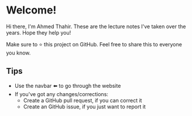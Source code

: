 # Welcome!

Hi there, I'm Ahmed Thahir. These are the lecture notes I've taken over the years. Hope they help you!

Make sure to ⭐ this project on GitHub. Feel free to share this to everyone you know.

## Tips

- Use the navbar ⬅️ to go through the website
- If you've got any changes/corrections:
    - Create a GitHub pull request, if you can correct it
    - Create an GitHub issue, if you just want to report it
